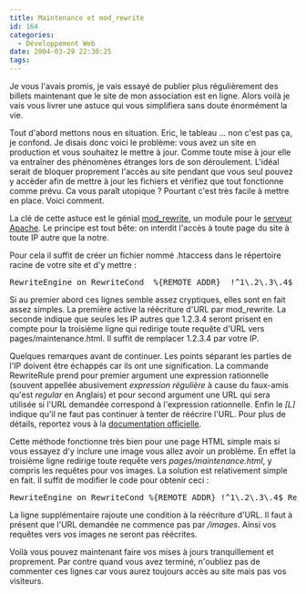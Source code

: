 ```yaml
---
title: Maintenance et mod_rewrite
id: 164
categories:
  - Développement Web
date: 2004-03-29 22:30:25
tags:
---
```


Je vous l'avais promis, je vais essayé de publier plus régulièrement des billets maintenant que le site de mon association est en ligne. Alors voilà je vais vous livrer une astuce qui vous simplifiera sans doute énormément la vie.

Tout d'abord mettons nous en situation. Eric, le tableau … non c'est pas ça, je confond. Je disais donc voici le problème: vous avez un site en production et vous souhaitez le mettre à jour. Comme toute mise à jour elle va entraîner des phénomènes étranges lors de son déroulement. L'idéal serait de bloquer proprement l'accès au site pendant que vous seul pouvez y accèder afin de mettre à jour les fichiers et vérifiez que tout fonctionne comme prévu. Ca vous paraît utopique ? Pourtant c'est très facile à mettre en place. Voici comment.

La clé de cette astuce est le génial [mod_rewrite](http://httpd.apache.org/docs-2.0/mod/mod_rewrite.html "Apache Module mod_rewrite"), un module pour le [serveur Apache](http://httpd.apache.org/ "Apache HTTP server project"). Le principe est tout bête: on interdit l'accès à toute page du site à toute IP autre que la notre.

Pour cela il suffit de créer un fichier nommé .htaccess dans le répertoire racine de votre site et d'y mettre :
 <pre>RewriteEngine on RewriteCond  %{REMOTE_ADDR}  !^1\.2\.3\.4$ RewriteRule .* pages/maintenance.html [L]</pre> 

Si au premier abord ces lignes semble assez cryptiques, elles sont en fait assez simples. La première active la réécriture d'URL par mod_rewrite. La seconde indique que seules les IP autres que 1.2.3.4 seront prisent en compte pour la troisième ligne qui redirige toute requête d'URL vers pages/maintenance.html. Il suffit de remplacer 1.2.3.4 par votre IP.

Quelques remarques avant de continuer. Les points séparant les parties de l'IP doivent être échappés car ils ont une signification. La commande RewriteRule prend pour premier argument une expression rationnelle (souvent appellée abusivement _expression régulière_ à cause du faux-amis qu'est _regular_ en Anglais) et pour second argument une URL qui sera utilisée si l'URL demandée correspond à l'expression rationnelle. Enfin le _[L]_ indique qu'il ne faut pas continuer à tenter de réécrire l'URL. Pour plus de détails, reportez vous à la [documentation officielle](http://httpd.apache.org/docs-2.0/mod/mod_rewrite.html#rewriterule "RewriteRule Directive").

Cette méthode fonctionne très bien pour une page HTML simple mais si vous essayez d'y inclure une image vous allez avoir un problème. En effet la troisième ligne redirige toute requête vers _pages/maintenance.html_, y compris les requêtes pour vos images. La solution est relativement simple en fait. Il suffit de modifier le code pour obtenir ceci :
 <pre>RewriteEngine on RewriteCond %{REMOTE_ADDR} !^1\.2\.3\.4$ RewriteCond %{REQUEST_URI} !^/images RewriteRule .* pages/maintenance.html [L]</pre> 

La ligne supplémentaire rajoute une condition à la réécriture d'URL. Il faut à présent que l'URL demandée ne commence pas par _/images_. Ainsi vos requêtes vers vos images ne seront pas réécrites.

Voilà vous pouvez maintenant faire vos mises à jours tranquillement et proprement. Par contre quand vous avez terminé, n'oubliez pas de commenter ces lignes car vous aurez toujours accès au site mais pas vos visiteurs.